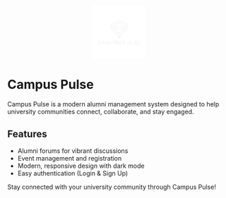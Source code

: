 <p align="center">
  <img src="public/image/CampusPulseLogo.png" alt="Campus Pulse Logo" width="120" />
</p>

# Campus Pulse

Campus Pulse is a modern alumni management system designed to help university communities connect, collaborate, and stay engaged. 

## Features
- Alumni forums for vibrant discussions
- Event management and registration
- Modern, responsive design with dark mode
- Easy authentication (Login & Sign Up)

Stay connected with your university community through Campus Pulse!